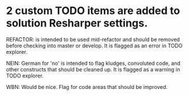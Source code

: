 # 2 custom TODO items are added to solution Resharper settings.
REFACTOR: is intended to be used mid-refactor and should be removed before checking into master or develop.  It is flagged as an error in TODO explorer.

NEIN: German for 'no' is intended to flag kludges, convoluted code, and other constructs that should be cleaned up.  It is flagged as a warning in TODO explorer.

WBN:  Would be nice.  Flag for code areas that should be improved.

